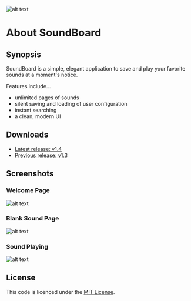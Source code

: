 ﻿![alt text](https://s9.postimg.cc/n3e4vsb5b/logo.png "SoundBoard Logo")

# About SoundBoard

## Synopsis

SoundBoard is a simple, elegant application to save and play your favorite sounds at a moment's notice.

Features include...
* unlimited pages of sounds
* silent saving and loading of user configuration
* instant searching
* a clean, modern UI

## Downloads

* [Latest release: v1.4](https://github.com/micahmo/SoundBoard/releases/tag/v1.4)
* [Previous release: v1.3](https://github.com/micahmo/SoundBoard/releases/tag/v1.3)


## Screenshots

### Welcome Page
![alt text](http://s15.postimg.cc/n0v4oc0or/2016_09_25_13_39_46_Sound_Board.png "Welcome Page")

### Blank Sound Page
![alt text](http://s9.postimg.cc/hkr1fw3tb/2016_09_25_13_40_32_Sound_Board.png "Blank Sound Page")

### Sound Playing
![alt text](http://s11.postimg.cc/r56am4b37/2016_09_25_13_42_23_Clipboard.png "Sound Playing")

## License

This code is licenced under the [MIT License](https://opensource.org/licenses/MIT).
